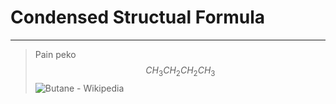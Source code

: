 # Condensed Structual Formula
---
> Pain peko
$$CH_3CH_2CH_2CH_3$$
![Butane - Wikipedia](https://upload.wikimedia.org/wikipedia/commons/thumb/c/cb/Butan_Lewis.svg/1200px-Butan_Lewis.svg.png)

